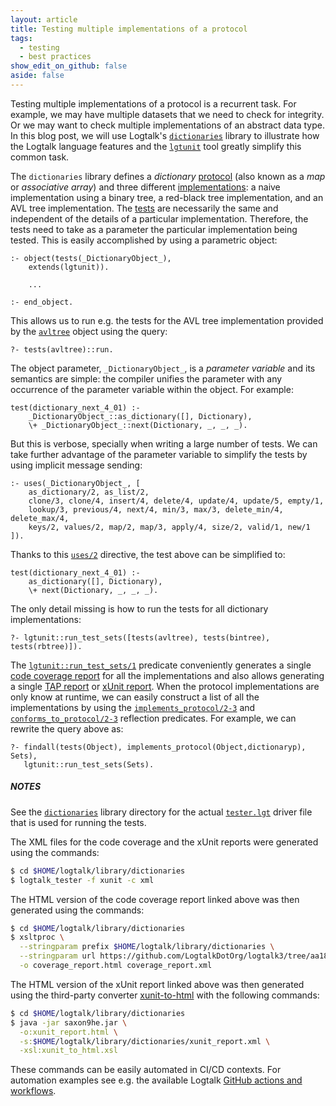 ```yaml
---
layout: article
title: Testing multiple implementations of a protocol
tags:
  - testing
  - best practices
show_edit_on_github: false
aside: false
---
```


Testing multiple implementations of a protocol is a recurrent task. For
example, we may have multiple datasets that we need to check for integrity.
Or we may want to check multiple implementations of an abstract data type.
In this blog post, we will use Logtalk's
[`dictionaries`](https://logtalk.org/library/library_index.html#dictionaries)
library to illustrate how the Logtalk language features and the
[`lgtunit`](https://logtalk.org/manuals/devtools/lgtunit.html) tool greatly
simplify this common task.

The `dictionaries` library defines a *dictionary* [protocol](https://github.com/LogtalkDotOrg/logtalk3/blob/master/library/dictionaries/dictionaryp.lgt)
(also known as a *map* or *associative array*) and three different [implementations](https://github.com/LogtalkDotOrg/logtalk3/blob/master/library/dictionaries/): a naive
implementation using a binary tree, a red-black tree implementation, and an
AVL tree implementation. The [tests](https://github.com/LogtalkDotOrg/logtalk3/blob/master/library/dictionaries/tests.lgt)
are necessarily the same and independent of the details of a particular
implementation. Therefore, the tests need to take as a parameter the
particular implementation being tested. This is easily accomplished by
using a parametric object:

```logtalk
:- object(tests(_DictionaryObject_),
    extends(lgtunit)).

    ...

:- end_object.
```

This allows us to run e.g. the tests for the AVL tree implementation provided
by the [`avltree`](https://github.com/LogtalkDotOrg/logtalk3/blob/master/library/dictionaries/avltree.lgt)
object using the query:

```text
?- tests(avltree)::run.
```

The object parameter, `_DictionaryObject_`, is a *parameter variable* and its
semantics are simple: the compiler unifies the parameter with any occurrence
of the parameter variable within the object. For example:

```logtalk
test(dictionary_next_4_01) :-
    _DictionaryObject_::as_dictionary([], Dictionary),
    \+ _DictionaryObject_::next(Dictionary, _, _, _).
```

But this is verbose, specially when writing a large number of tests. We can
take further advantage of the parameter variable to simplify the tests by
using implicit message sending:

```logtalk
:- uses(_DictionaryObject_, [
    as_dictionary/2, as_list/2,
    clone/3, clone/4, insert/4, delete/4, update/4, update/5, empty/1,
    lookup/3, previous/4, next/4, min/3, max/3, delete_min/4, delete_max/4,
    keys/2, values/2, map/2, map/3, apply/4, size/2, valid/1, new/1
]).
```

Thanks to this [`uses/2`](https://logtalk.org/manuals/refman/directives/uses_2.html)
directive, the test above can be simplified to:

```logtalk
test(dictionary_next_4_01) :-
    as_dictionary([], Dictionary),
    \+ next(Dictionary, _, _, _).
```

The only detail missing is how to run the tests for all dictionary implementations:

```text
?- lgtunit::run_test_sets([tests(avltree), tests(bintree), tests(rbtree)]).
```

The [`lgtunit::run_test_sets/1`](https://logtalk.org/library/lgtunit_0.html#run-test-sets-1)
predicate conveniently generates a single [code coverage report](https://logtalk.org/files/blog/2019_11_06/coverage_report.html) for all the
implementations and also allows generating a single [TAP report](https://logtalk.org/files/blog/2019_11_06/tap_report.txt) or [xUnit report](https://logtalk.org/files/blog/2019_11_06/xunit_report.html).
When the protocol implementations are only know at runtime, we can easily
construct a list of all the implementations by using the
[`implements_protocol/2-3`](https://logtalk.org/manuals/refman/predicates/implements_protocol_2_3.html)
and [`conforms_to_protocol/2-3`](https://logtalk.org/manuals/refman/predicates/conforms_to_protocol_2_3.html)
reflection predicates. For example, we can rewrite the query above as:

```text
?- findall(tests(Object), implements_protocol(Object,dictionaryp), Sets),
   lgtunit::run_test_sets(Sets).
```

##### NOTES

See the [`dictionaries`](https://logtalk.org/library/library_index.html#dictionaries)
library directory for the actual [`tester.lgt`](https://github.com/LogtalkDotOrg/logtalk3/blob/master/library/dictionaries/tester.lgt)
driver file that is used for running the tests.

The XML files for the code coverage and the xUnit reports were generated
using the commands:

```bash
$ cd $HOME/logtalk/library/dictionaries
$ logtalk_tester -f xunit -c xml
```

The HTML version of the code coverage report linked above was then generated
using the commands:

```bash
$ cd $HOME/logtalk/library/dictionaries
$ xsltproc \
  --stringparam prefix $HOME/logtalk/library/dictionaries \
  --stringparam url https://github.com/LogtalkDotOrg/logtalk3/tree/aa18ac872371165fbce99bb1efa8e026e1ad79d2 \
  -o coverage_report.html coverage_report.xml
```

The HTML version of the xUnit report linked above was then generated using
the third-party converter [xunit-to-html](https://github.com/Zir0-93/xunit-to-html)
with the following commands:

```bash
$ cd $HOME/logtalk/library/dictionaries
$ java -jar saxon9he.jar \
  -o:xunit_report.html \
  -s:$HOME/logtalk/library/dictionaries/xunit_report.xml \
  -xsl:xunit_to_html.xsl
```

These commands can be easily automated in CI/CD contexts. For automation
examples see e.g. the available Logtalk
[GitHub actions and workflows](https://github.com/logtalk-actions).
